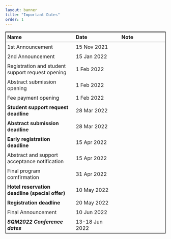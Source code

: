 ```yaml
---
layout: banner
title: "Important Dates"
order: 1
---
```


<style>
table {
  border-collapse: collapse;
  border: 1px solid black;
}
th, td {
  padding: 5px;
  padding-right: 10px;
  min-width: 8em;
}
</style>
| Name                                                 | Date           | Note         |
|:-----------------------------------------------------|:---------------|:-------------|
| 1st Announcement                                     | 15 Nov 2021    |              |
| 2nd Announcement                                     | 15 Jan 2022    |              |
| Registration and student support request opening     | 1  Feb 2022    |              |
| Abstract submission opening                          | 1  Feb 2022    |              |
| Fee payment opening                                  | 1  Feb 2022    |              |
| **Student support request deadline**                 | 28 Mar 2022    |              |
| **Abstract submission deadline**                     | 28 Mar 2022    |              |
| **Early registration deadline**                      | 15 Apr 2022    |              |
| Abstract and support acceptance notification         | 15 Apr 2022    |              |
| Final program comfirmation                           | 31 Apr 2022    |              |
| **Hotel reservation deadline (special offer)**       | 10 May 2022    |              |
| **Registration deadline**                            | 20 May 2022    |              |
| Final Announcement                                   | 10 Jun 2022    |              |
| ***SQM2022 Conference dates***                       | 13-18 Jun 2022 |              |
 
